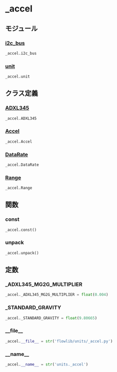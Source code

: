 # _accel

## モジュール

### [i2c\_bus](../i2c_bus/)
```python
_accel.i2c_bus
```

### [unit](../unit/)
```python
_accel.unit
```
## クラス定義
### [ADXL345](../../class/_accel.ADXL345/)
```python
_accel.ADXL345
```
### [Accel](../../class/_accel.Accel/)
```python
_accel.Accel
```
### [DataRate](../../class/_accel.DataRate/)
```python
_accel.DataRate
```
### [Range](../../class/_accel.Range/)
```python
_accel.Range
```
## 関数
### const
```python
_accel.const()
```
### unpack
```python
_accel.unpack()
```
## 定数
### \_ADXL345\_MG2G\_MULTIPLIER
```python
_accel._ADXL345_MG2G_MULTIPLIER = float(0.004)
```
### \_STANDARD\_GRAVITY
```python
_accel._STANDARD_GRAVITY = float(9.80665)
```
### \_\_file\_\_
```python
_accel.__file__ = str('flowlib/units/_accel.py')
```
### \_\_name\_\_
```python
_accel.__name__ = str('units._accel')
```

